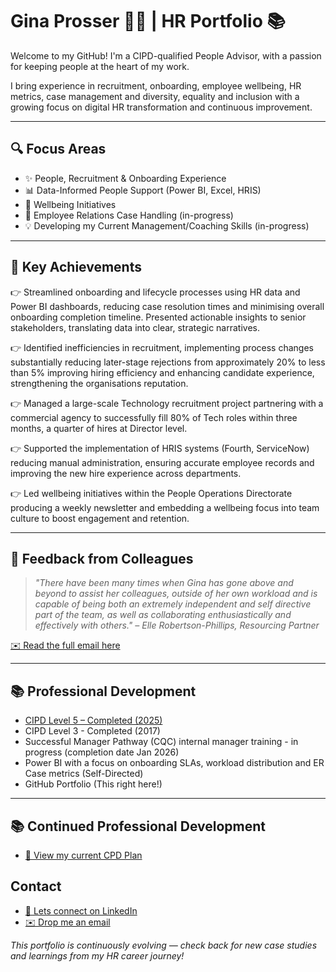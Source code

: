 # Gina Prosser 👩‍💼 | HR Portfolio 📚
Welcome to my GitHub! I'm a CIPD-qualified People Advisor, with a passion for keeping people at the heart of my work.

I bring experience in recruitment, onboarding, employee wellbeing, HR metrics, case management and diversity, equality and inclusion with a growing focus on digital HR transformation and continuous improvement.

---

## 🔍 Focus Areas
- ✨ People, Recruitment & Onboarding Experience
- 📊 Data-Informed People Support (Power BI, Excel, HRIS)
- 🌱 Wellbeing Initiatives
- 🤝 Employee Relations Case Handling (in-progress)
- 💡 Developing my Current Management/Coaching Skills (in-progress)

---

## 📄 Key Achievements
👉 Streamlined onboarding and lifecycle processes using HR data and Power BI dashboards, reducing case resolution times and minimising overall onboarding completion timeline. Presented actionable insights to senior stakeholders, translating data into clear, strategic narratives.  

👉 Identified inefficiencies in recruitment, implementing process changes substantially reducing later-stage rejections from approximately 20% to less than 5% improving hiring efficiency and enhancing candidate experience, strengthening the organisations reputation.  

👉 Managed a large-scale Technology recruitment project partnering with a commercial agency to successfully fill 80% of Tech roles within three months, a quarter of hires at Director level.  

👉 Supported the implementation of HRIS systems (Fourth, ServiceNow) reducing manual administration, ensuring accurate employee records and improving the new hire experience across departments.  

👉 Led wellbeing initiatives within the People Operations Directorate producing a weekly newsletter and embedding a wellbeing focus into team culture to boost engagement and retention.

---

## 💬 Feedback from Colleagues

> *"There have been many times when Gina has gone above and beyond to assist her colleagues, outside of her own workload and is capable of being both an extremely independent and self directive part of the team, as well as collaborating enthusiastically and effectively with others." – Elle Robertson-Phillips, Resourcing Partner*

[✉️ Read the full email here](https://github.com/GinaProsser/HR-portfolio-project/blob/2d4bd17a7761bee98da33526dbeb2e1156c24c11/Elle%20Feedback%2020240906.png)

---

## 📚 Professional Development
-  [CIPD Level 5 – Completed (2025)](https://github.com/GinaProsser/HR-portfolio-project/blob/2ed2cb49f710b4ca104c1329aa3331cfc9a42857/CIPD_L5_Certificate_redacted.pdf)
-  CIPD Level 3 - Completed (2017)
-  Successful Manager Pathway (CQC) internal manager training - in progress (completion date Jan 2026)
- Power BI with a focus on onboarding SLAs, workload distribution and ER Case metrics (Self-Directed)  
- GitHub Portfolio (This right here!)

---

## 📚 Continued Professional Development
- [📄 View my current CPD Plan](https://github.com/GinaProsser/HR-portfolio-project/blob/24cca1ef29d4848564cd88fd39bfab7559dd4357/12_month_CPD_GP_%2020250701.pdf)


## Contact
- [💼 Lets connect on LinkedIn](https://www.linkedin.com/in/ginaroseprosser)
- [✉️ Drop me an email](mailto:ginarose93@outlook.com)

 *This portfolio is continuously evolving — check back for new case studies and learnings from my HR career journey!*
